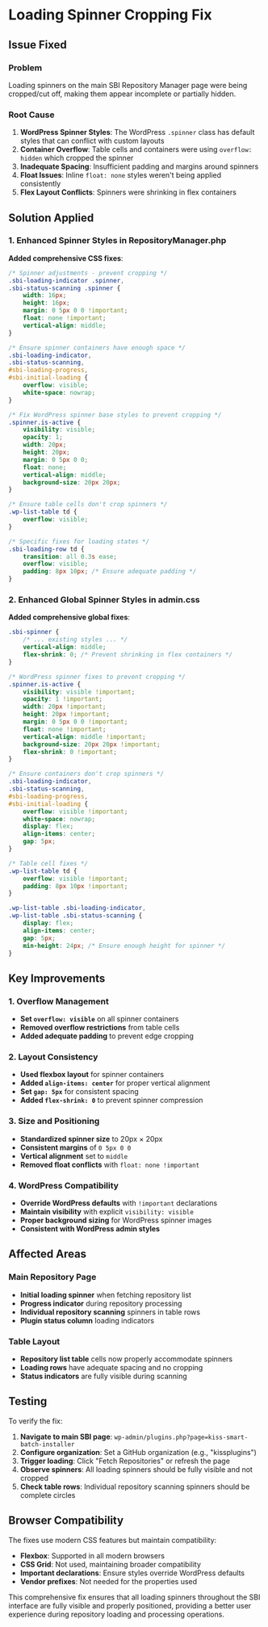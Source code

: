 # Loading Spinner Cropping Fix

## Issue Fixed

### Problem
Loading spinners on the main SBI Repository Manager page were being cropped/cut off, making them appear incomplete or partially hidden.

### Root Cause
1. **WordPress Spinner Styles**: The WordPress `.spinner` class has default styles that can conflict with custom layouts
2. **Container Overflow**: Table cells and containers were using `overflow: hidden` which cropped the spinner
3. **Inadequate Spacing**: Insufficient padding and margins around spinners
4. **Float Issues**: Inline `float: none` styles weren't being applied consistently
5. **Flex Layout Conflicts**: Spinners were shrinking in flex containers

## Solution Applied

### 1. Enhanced Spinner Styles in RepositoryManager.php

**Added comprehensive CSS fixes**:
```css
/* Spinner adjustments - prevent cropping */
.sbi-loading-indicator .spinner,
.sbi-status-scanning .spinner {
    width: 16px;
    height: 16px;
    margin: 0 5px 0 0 !important;
    float: none !important;
    vertical-align: middle;
}

/* Ensure spinner containers have enough space */
.sbi-loading-indicator,
.sbi-status-scanning,
#sbi-loading-progress,
#sbi-initial-loading {
    overflow: visible;
    white-space: nowrap;
}

/* Fix WordPress spinner base styles to prevent cropping */
.spinner.is-active {
    visibility: visible;
    opacity: 1;
    width: 20px;
    height: 20px;
    margin: 0 5px 0 0;
    float: none;
    vertical-align: middle;
    background-size: 20px 20px;
}

/* Ensure table cells don't crop spinners */
.wp-list-table td {
    overflow: visible;
}

/* Specific fixes for loading states */
.sbi-loading-row td {
    transition: all 0.3s ease;
    overflow: visible;
    padding: 8px 10px; /* Ensure adequate padding */
}
```

### 2. Enhanced Global Spinner Styles in admin.css

**Added comprehensive global fixes**:
```css
.sbi-spinner {
    /* ... existing styles ... */
    vertical-align: middle;
    flex-shrink: 0; /* Prevent shrinking in flex containers */
}

/* WordPress spinner fixes to prevent cropping */
.spinner.is-active {
    visibility: visible !important;
    opacity: 1 !important;
    width: 20px !important;
    height: 20px !important;
    margin: 0 5px 0 0 !important;
    float: none !important;
    vertical-align: middle !important;
    background-size: 20px 20px !important;
    flex-shrink: 0 !important;
}

/* Ensure containers don't crop spinners */
.sbi-loading-indicator,
.sbi-status-scanning,
#sbi-loading-progress,
#sbi-initial-loading {
    overflow: visible !important;
    white-space: nowrap;
    display: flex;
    align-items: center;
    gap: 5px;
}

/* Table cell fixes */
.wp-list-table td {
    overflow: visible !important;
    padding: 8px 10px !important;
}

.wp-list-table .sbi-loading-indicator,
.wp-list-table .sbi-status-scanning {
    display: flex;
    align-items: center;
    gap: 5px;
    min-height: 24px; /* Ensure enough height for spinner */
}
```

## Key Improvements

### 1. Overflow Management
- **Set `overflow: visible`** on all spinner containers
- **Removed overflow restrictions** from table cells
- **Added adequate padding** to prevent edge cropping

### 2. Layout Consistency
- **Used flexbox layout** for spinner containers
- **Added `align-items: center`** for proper vertical alignment
- **Set `gap: 5px`** for consistent spacing
- **Added `flex-shrink: 0`** to prevent spinner compression

### 3. Size and Positioning
- **Standardized spinner size** to 20px × 20px
- **Consistent margins** of `0 5px 0 0`
- **Vertical alignment** set to `middle`
- **Removed float conflicts** with `float: none !important`

### 4. WordPress Compatibility
- **Override WordPress defaults** with `!important` declarations
- **Maintain visibility** with explicit `visibility: visible`
- **Proper background sizing** for WordPress spinner images
- **Consistent with WordPress admin styles**

## Affected Areas

### Main Repository Page
- **Initial loading spinner** when fetching repository list
- **Progress indicator** during repository processing
- **Individual repository scanning** spinners in table rows
- **Plugin status column** loading indicators

### Table Layout
- **Repository list table** cells now properly accommodate spinners
- **Loading rows** have adequate spacing and no cropping
- **Status indicators** are fully visible during scanning

## Testing

To verify the fix:

1. **Navigate to main SBI page**: `wp-admin/plugins.php?page=kiss-smart-batch-installer`
2. **Configure organization**: Set a GitHub organization (e.g., "kissplugins")
3. **Trigger loading**: Click "Fetch Repositories" or refresh the page
4. **Observe spinners**: All loading spinners should be fully visible and not cropped
5. **Check table rows**: Individual repository scanning spinners should be complete circles

## Browser Compatibility

The fixes use modern CSS features but maintain compatibility:
- **Flexbox**: Supported in all modern browsers
- **CSS Grid**: Not used, maintaining broader compatibility
- **Important declarations**: Ensure styles override WordPress defaults
- **Vendor prefixes**: Not needed for the properties used

This comprehensive fix ensures that all loading spinners throughout the SBI interface are fully visible and properly positioned, providing a better user experience during repository loading and processing operations.
